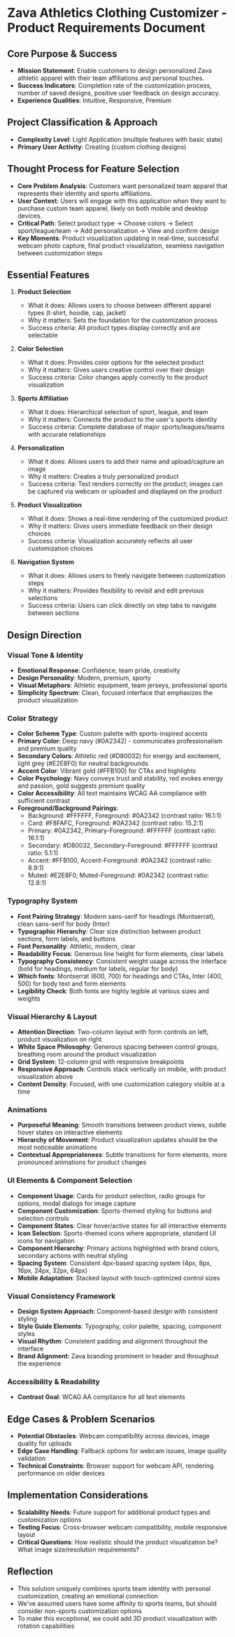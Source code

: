 # Zava Athletics Clothing Customizer - Product Requirements Document

## Core Purpose & Success
- **Mission Statement**: Enable customers to design personalized Zava athletic apparel with their team affiliations and personal touches.
- **Success Indicators**: Completion rate of the customization process, number of saved designs, positive user feedback on design accuracy.
- **Experience Qualities**: Intuitive, Responsive, Premium

## Project Classification & Approach
- **Complexity Level**: Light Application (multiple features with basic state)
- **Primary User Activity**: Creating (custom clothing designs)

## Thought Process for Feature Selection
- **Core Problem Analysis**: Customers want personalized team apparel that represents their identity and sports affiliations.
- **User Context**: Users will engage with this application when they want to purchase custom team apparel, likely on both mobile and desktop devices.
- **Critical Path**: Select product type → Choose colors → Select sport/league/team → Add personalization → View and confirm design
- **Key Moments**: Product visualization updating in real-time, successful webcam photo capture, final product visualization, seamless navigation between customization steps

## Essential Features
1. **Product Selection**
   - What it does: Allows users to choose between different apparel types (t-shirt, hoodie, cap, jacket)
   - Why it matters: Sets the foundation for the customization process
   - Success criteria: All product types display correctly and are selectable

2. **Color Selection**
   - What it does: Provides color options for the selected product
   - Why it matters: Gives users creative control over their design
   - Success criteria: Color changes apply correctly to the product visualization

3. **Sports Affiliation**
   - What it does: Hierarchical selection of sport, league, and team
   - Why it matters: Connects the product to the user's sports identity
   - Success criteria: Complete database of major sports/leagues/teams with accurate relationships

4. **Personalization**
   - What it does: Allows users to add their name and upload/capture an image
   - Why it matters: Creates a truly personalized product
   - Success criteria: Text renders correctly on the product; images can be captured via webcam or uploaded and displayed on the product

5. **Product Visualization**
   - What it does: Shows a real-time rendering of the customized product
   - Why it matters: Gives users immediate feedback on their design choices
   - Success criteria: Visualization accurately reflects all user customization choices

6. **Navigation System**
   - What it does: Allows users to freely navigate between customization steps
   - Why it matters: Provides flexibility to revisit and edit previous selections
   - Success criteria: Users can click directly on step tabs to navigate between sections

## Design Direction

### Visual Tone & Identity
- **Emotional Response**: Confidence, team pride, creativity
- **Design Personality**: Modern, premium, sporty
- **Visual Metaphors**: Athletic equipment, team jerseys, professional sports
- **Simplicity Spectrum**: Clean, focused interface that emphasizes the product visualization

### Color Strategy
- **Color Scheme Type**: Custom palette with sports-inspired accents
- **Primary Color**: Deep navy (#0A2342) - communicates professionalism and premium quality
- **Secondary Colors**: Athletic red (#D80032) for energy and excitement, light grey (#E2E8F0) for neutral backgrounds
- **Accent Color**: Vibrant gold (#FFB100) for CTAs and highlights
- **Color Psychology**: Navy conveys trust and stability, red evokes energy and passion, gold suggests premium quality
- **Color Accessibility**: All text maintains WCAG AA compliance with sufficient contrast
- **Foreground/Background Pairings**:
  - Background: #FFFFFF, Foreground: #0A2342 (contrast ratio: 16.1:1)
  - Card: #F8FAFC, Foreground: #0A2342 (contrast ratio: 15.2:1)
  - Primary: #0A2342, Primary-Foreground: #FFFFFF (contrast ratio: 16.1:1)
  - Secondary: #D80032, Secondary-Foreground: #FFFFFF (contrast ratio: 5.1:1)
  - Accent: #FFB100, Accent-Foreground: #0A2342 (contrast ratio: 8.9:1)
  - Muted: #E2E8F0, Muted-Foreground: #0A2342 (contrast ratio: 12.8:1)

### Typography System
- **Font Pairing Strategy**: Modern sans-serif for headings (Montserrat), clean sans-serif for body (Inter)
- **Typographic Hierarchy**: Clear size distinction between product sections, form labels, and buttons
- **Font Personality**: Athletic, modern, clear
- **Readability Focus**: Generous line height for form elements, clear labels
- **Typography Consistency**: Consistent weight usage across the interface (bold for headings, medium for labels, regular for body)
- **Which fonts**: Montserrat (600, 700) for headings and CTAs, Inter (400, 500) for body text and form elements
- **Legibility Check**: Both fonts are highly legible at various sizes and weights

### Visual Hierarchy & Layout
- **Attention Direction**: Two-column layout with form controls on left, product visualization on right
- **White Space Philosophy**: Generous spacing between control groups, breathing room around the product visualization
- **Grid System**: 12-column grid with responsive breakpoints
- **Responsive Approach**: Controls stack vertically on mobile, with product visualization above
- **Content Density**: Focused, with one customization category visible at a time

### Animations
- **Purposeful Meaning**: Smooth transitions between product views, subtle hover states on interactive elements
- **Hierarchy of Movement**: Product visualization updates should be the most noticeable animations
- **Contextual Appropriateness**: Subtle transitions for form elements, more pronounced animations for product changes

### UI Elements & Component Selection
- **Component Usage**: Cards for product selection, radio groups for options, modal dialogs for image capture
- **Component Customization**: Sports-themed styling for buttons and selection controls
- **Component States**: Clear hover/active states for all interactive elements
- **Icon Selection**: Sports-themed icons where appropriate, standard UI icons for navigation
- **Component Hierarchy**: Primary actions highlighted with brand colors, secondary actions with neutral styling
- **Spacing System**: Consistent 4px-based spacing system (4px, 8px, 16px, 24px, 32px, 64px)
- **Mobile Adaptation**: Stacked layout with touch-optimized control sizes

### Visual Consistency Framework
- **Design System Approach**: Component-based design with consistent styling
- **Style Guide Elements**: Typography, color palette, spacing, component styles
- **Visual Rhythm**: Consistent padding and alignment throughout the interface
- **Brand Alignment**: Zava branding prominent in header and throughout the experience

### Accessibility & Readability
- **Contrast Goal**: WCAG AA compliance for all text elements

## Edge Cases & Problem Scenarios
- **Potential Obstacles**: Webcam compatibility across devices, image quality for uploads
- **Edge Case Handling**: Fallback options for webcam issues, image quality validation
- **Technical Constraints**: Browser support for webcam API, rendering performance on older devices

## Implementation Considerations
- **Scalability Needs**: Future support for additional product types and customization options
- **Testing Focus**: Cross-browser webcam compatibility, mobile responsive layout
- **Critical Questions**: How realistic should the product visualization be? What image size/resolution requirements?

## Reflection
- This solution uniquely combines sports team identity with personal customization, creating an emotional connection
- We've assumed users have some affinity to sports teams, but should consider non-sports customization options
- To make this exceptional, we could add 3D product visualization with rotation capabilities